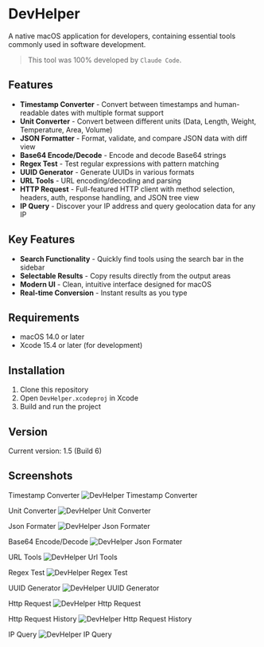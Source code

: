 # DevHelper

A native macOS application for developers, containing essential tools commonly used in software development.

> This tool was 100% developed by `Claude Code`.

## Features

- **Timestamp Converter** - Convert between timestamps and human-readable dates with multiple format support
- **Unit Converter** - Convert between different units (Data, Length, Weight, Temperature, Area, Volume)
- **JSON Formatter** - Format, validate, and compare JSON data with diff view
- **Base64 Encode/Decode** - Encode and decode Base64 strings
- **Regex Test** - Test regular expressions with pattern matching
- **UUID Generator** - Generate UUIDs in various formats
- **URL Tools** - URL encoding/decoding and parsing
- **HTTP Request** - Full-featured HTTP client with method selection, headers, auth, response handling, and JSON tree view
- **IP Query** - Discover your IP address and query geolocation data for any IP

## Key Features

- **Search Functionality** - Quickly find tools using the search bar in the sidebar
- **Selectable Results** - Copy results directly from the output areas
- **Modern UI** - Clean, intuitive interface designed for macOS
- **Real-time Conversion** - Instant results as you type

## Requirements

- macOS 14.0 or later
- Xcode 15.4 or later (for development)

## Installation

1. Clone this repository
2. Open `DevHelper.xcodeproj` in Xcode
3. Build and run the project

## Version

Current version: 1.5 (Build 6)

## Screenshots

Timestamp Converter
![DevHelper Timestamp Converter](./screenshots/timestamp.png)

Unit Converter
![DevHelper Unit Converter](./screenshots/unit.png)

Json Formater
![DevHelper Json Formater](./screenshots/json.png)

Base64 Encode/Decode
![DevHelper Json Formater](./screenshots/base64.png)

URL Tools
![DevHelper Url Tools](./screenshots/url.png)

Regex Test
![DevHelper Regex Test](./screenshots/regex.png)

UUID Generator
![DevHelper UUID Generator](./screenshots/uuid.png)

Http Request
![DevHelper Http Request](./screenshots/http.png)

Http Request History
![DevHelper Http Request History](./screenshots/http_history.png)

IP Query
![DevHelper IP Query](./screenshots/ip.png)